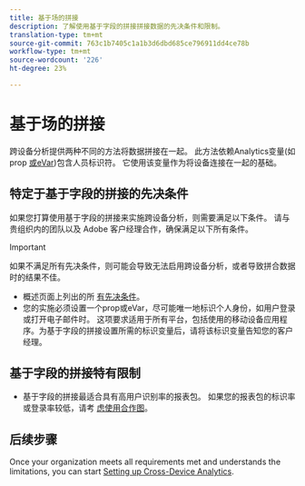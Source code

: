 ```yaml
---
title: 基于场的拼接
description: 了解使用基于字段的拼接拼接数据的先决条件和限制。
translation-type: tm+mt
source-git-commit: 763c1b7405c1a1b3d6dbd685ce796911dd4ce78b
workflow-type: tm+mt
source-wordcount: '226'
ht-degree: 23%

---
```



# 基于场的拼接

跨设备分析提供两种不同的方法将数据拼接在一起。 此方法依赖Analytics变量(如prop [或](/help/implement/vars/page-vars/prop.md)[eVar](/help/implement/vars/page-vars/evar.md))包含人员标识符。 它使用该变量作为将设备连接在一起的基础。

## 特定于基于字段的拼接的先决条件

如果您打算使用基于字段的拼接来实施跨设备分析，则需要满足以下条件。 请与贵组织内的团队以及 Adobe 客户经理合作，确保满足以下所有条件。

>[!IMPORTANT]
>
> 如果不满足所有先决条件，则可能会导致无法启用跨设备分析，或者导致拼合数据时的结果不佳。

* 概述页面上列出的所 [有先决条件](overview.md)。
* 您的实施必须设置一个prop或eVar，尽可能唯一地标识个人身份，如用户登录或打开电子邮件时。 这项要求适用于所有平台，包括使用的移动设备应用程序。为基于字段的拼接设置所需的标识变量后，请将该标识变量告知您的客户经理。

## 基于字段的拼接特有限制

* 基于字段的拼接最适合具有高用户识别率的报表包。 如果您的报表包的标识率或登录率较低，请考 [虑使用合作图](device-graph.md)。

## 后续步骤

Once your organization meets all requirements met and understands the limitations, you can start [Setting up Cross-Device Analytics](setup.md).
